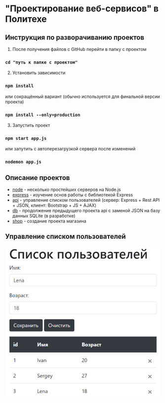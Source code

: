 # "Проектирование веб-сервисов" в Политехе

Инструкция по разворачиванию проектов
-----

1. После получения файлов с GitHub перейти в папку с проектом
### `cd "путь к папке с проектом"`
2. Установить зависимости
### `npm install`
или сокращённый вариант (обычно используется для финальной версии проекта)
### `npm install --only=production`
3. Запустить проект
### `npm start app.js`
или запутить с автоперезагрузкой сервера после изменений
### `nodemon app.js`

Описание проектов
-----

- [node](https://github.com/itlavs/polytech_node/tree/master/node) - несколько простейших серверов на Node.js
- [express](https://github.com/itlavs/polytech_node/tree/master/express) - изучение основ работы с библиотекой Express
- [api](https://github.com/itlavs/polytech_node/tree/master/api) - управление списком пользователей (сервер: Express + Rest API + JSON, клиент: Bootstrap + JS + AJAX)
- [db](https://github.com/itlavs/polytech_node/tree/master/db) - продолжение предыдущего проекта api с заменой JSON  на базу данных SQLite (в разработке)
- [shop](https://github.com/itlavs/polytech_node/tree/master/shop) - создание проекта магазина

Управление списком пользователей
-----
<img src="https://github.com/itlavs/polytech_node/blob/master/api/screenshot.png" alt="Управление списком пользователей">
